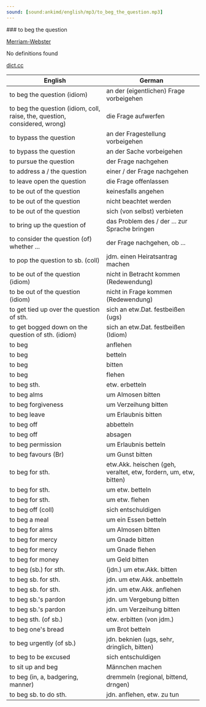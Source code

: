 ```yaml
---
sound: [sound:ankimd/english/mp3/to_beg_the_question.mp3]
---
```


\### to beg the question

[Merriam-Webster](https://www.merriam-webster.com/dictionary/to+beg+the+question)

No definitions found

[dict.cc](https://www.dict.cc/to+beg+the+question)

| English        | German       |
| -------------- | ------------ |
| to beg the question (idiom) | an der (eigentlichen) Frage vorbeigehen |
| to beg the question (idiom, coll, raise, the, question, considered, wrong) | die Frage aufwerfen |
| to bypass the question | an der Fragestellung vorbeigehen |
| to bypass the question | an der Sache vorbeigehen |
| to pursue the question | der Frage nachgehen |
| to address a / the question | einer / der Frage nachgehen |
| to leave open the question | die Frage offenlassen |
| to be out of the question | keinesfalls angehen |
| to be out of the question | nicht beachtet werden |
| to be out of the question | sich (von selbst) verbieten |
| to bring up the question of | das Problem des / der ... zur Sprache bringen |
| to consider the question (of) whether ... | der Frage nachgehen, ob ... |
| to pop the question to sb. (coll) | jdm. einen Heiratsantrag machen |
| to be out of the question (idiom) | nicht in Betracht kommen (Redewendung) |
| to be out of the question (idiom) | nicht in Frage kommen (Redewendung) |
| to get tied up over the question of sth. | sich an etw.Dat. festbeißen (ugs) |
| to get bogged down on the question of sth. (idiom) | sich an etw.Dat. festbeißen (Idiom) |
| to beg | anflehen |
| to beg | betteln |
| to beg | bitten |
| to beg | flehen |
| to beg sth. | etw. erbetteln |
| to beg alms | um Almosen bitten |
| to beg forgiveness | um Verzeihung bitten |
| to beg leave | um Erlaubnis bitten |
| to beg off | abbetteln |
| to beg off | absagen |
| to beg permission | um Erlaubnis betteln |
| to beg favours (Br) | um Gunst bitten |
| to beg for sth. | etw.Akk. heischen (geh, veraltet, etw, fordern, um, etw, bitten) |
| to beg for sth. | um etw. betteln |
| to beg for sth. | um etw. flehen |
| to beg off (coll) | sich entschuldigen |
| to beg a meal | um ein Essen betteln |
| to beg for alms | um Almosen bitten |
| to beg for mercy | um Gnade bitten |
| to beg for mercy | um Gnade flehen |
| to beg for money | um Geld bitten |
| to beg (sb.) for sth. | (jdn.) um etw.Akk. bitten |
| to beg sb. for sth. | jdn. um etw.Akk. anbetteln |
| to beg sb. for sth. | jdn. um etw.Akk. anflehen |
| to beg sb.'s pardon | jdn. um Vergebung bitten |
| to beg sb.'s pardon | jdn. um Verzeihung bitten |
| to beg sth. (of sb.) | etw. erbitten (von jdm.) |
| to beg one's bread | um Brot betteln |
| to beg urgently (of sb.) | jdn. beknien (ugs, sehr, dringlich, bitten) |
| to beg to be excused | sich entschuldigen |
| to sit up and beg | Männchen machen |
| to beg (in, a, badgering, manner) | dremmeln (regional, bittend, drngen) |
| to beg sb. to do sth. | jdn. anflehen, etw. zu tun |
